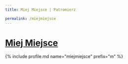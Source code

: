 ```yaml
---
title: Miej Miejsce | Patromierz

permalink: /miejmiejsce
---
```


# [Miej Miejsce](https://patronite.pl/miejmiejsce)

{% include profile.md name="miejmiejsce" prefix="m" %}
